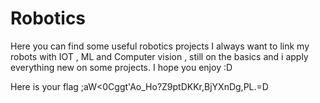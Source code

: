 # Robotics
Here you can find some useful robotics projects
I always want to link my robots with IOT , ML and Computer vision , still on the basics and i apply everything new on some projects.
I hope you enjoy :D

Here is your flag  ;aW<0Cggt'Ao_Ho?Z9ptDKKr,BjYXnDg,PL.=D
